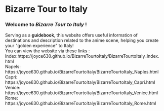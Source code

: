 # Bizarre Tour to Italy
<h3>Welcome to <i>Bizarre Tour to Italy</i> !</h3>
Serving as a <b>guidebook</b></span>, this website offers useful information of destinations and description related to the anime scene, helping you create your "golden experience" to Italy! 
<br>You can view the website via these links :
<br>Index:https://joyce630.github.io/BizarreTourtoItaly/BizarreTourtoItaly_Index.html
<br>Napels: https://joyce630.github.io/BizarreTourtoItaly/BizarreTourtoItaly_Naples.html
<br>Capri: https://joyce630.github.io/BizarreTourtoItaly/BizarreTourtoItaly_Capri.html
<br>Venice: https://joyce630.github.io/BizarreTourtoItaly/BizarreTourtoItaly_Venice.html
<br>Rome: https://joyce630.github.io/BizarreTourtoItaly/BizarreTourtoItaly_Rome.html

